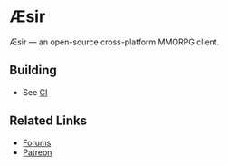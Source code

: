 # Æsir
Æsir — an open-source cross-platform MMORPG client.

## Building
- See [CI](https://github.com/Temtaime/aesir/blob/master/.github/workflows/main.yml)

## Related Links
- [Forums](https://aesir.perfontain.cc/forum/)
- [Patreon](https://www.patreon.com/temtaime/posts)
